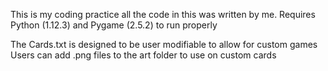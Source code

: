 This is my coding practice all the code in this was written by me.
Requires Python (1.12.3) and Pygame (2.5.2) to run properly

The Cards.txt is designed to be user modifiable to allow for custom games
Users can add .png files to the art folder to use on custom cards
